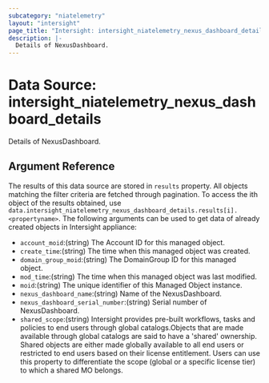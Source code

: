 ```yaml
---
subcategory: "niatelemetry"
layout: "intersight"
page_title: "Intersight: intersight_niatelemetry_nexus_dashboard_details"
description: |-
  Details of NexusDashboard.
---
```


# Data Source: intersight_niatelemetry_nexus_dashboard_details
Details of NexusDashboard.
## Argument Reference
The results of this data source are stored in `results` property.
All objects matching the filter criteria are fetched through pagination.
To access the ith object of the results obtained, use `data.intersight_niatelemetry_nexus_dashboard_details.results[i].<propertyname>`.
The following arguments can be used to get data of already created objects in Intersight appliance:
* `account_moid`:(string) The Account ID for this managed object. 
* `create_time`:(string) The time when this managed object was created. 
* `domain_group_moid`:(string) The DomainGroup ID for this managed object. 
* `mod_time`:(string) The time when this managed object was last modified. 
* `moid`:(string) The unique identifier of this Managed Object instance. 
* `nexus_dashboard_name`:(string) Name of the NexusDashboard. 
* `nexus_dashboard_serial_number`:(string) Serial number of NexusDashboard. 
* `shared_scope`:(string) Intersight provides pre-built workflows, tasks and policies to end users through global catalogs.Objects that are made available through global catalogs are said to have a 'shared' ownership. Shared objects are either made globally available to all end users or restricted to end users based on their license entitlement. Users can use this property to differentiate the scope (global or a specific license tier) to which a shared MO belongs. 
 